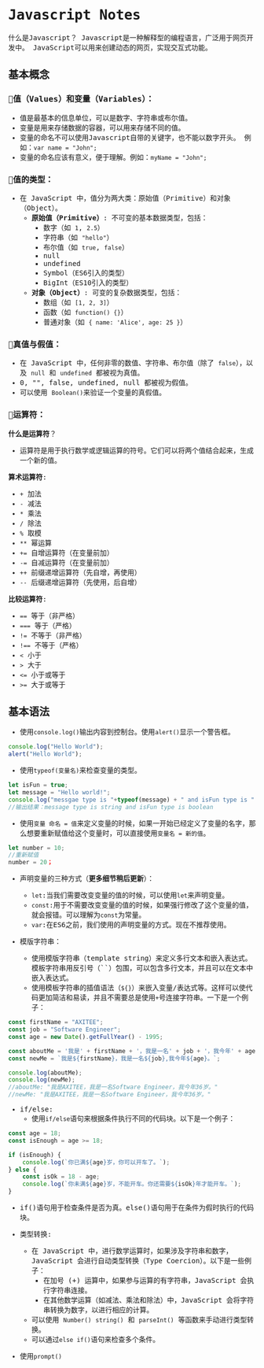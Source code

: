 
<font face="monospace">

# Javascript Notes
什么是Javascript？
Javascript是一种解释型的编程语言，广泛用于网页开发中。
JavaScript可以用来创建动态的网页，实现交互式功能。

## 基本概念 

### 📒值（Values）和变量（Variables）：
- 值是最基本的信息单位，可以是数字、字符串或布尔值。
- 变量是用来存储数据的容器，可以用来存储不同的值。
- 变量的命名不可以使用Javascript自带的关键字，也不能以数字开头。 例如：`var name = "John";`
- 变量的命名应该有意义，便于理解。例如：`myName = "John";`

### 📒值的类型：
- 在 JavaScript 中，值分为两大类：原始值（Primitive）和对象（Object）。
    - **原始值（Primitive）**: 不可变的基本数据类型，包括：
        - 数字（如 `1`, `2.5`）
        - 字符串（如 `"hello"`）
        - 布尔值（如 `true`, `false`）
        - null
        - undefined
        - Symbol（ES6引入的类型）
        - BigInt（ES10引入的类型）
    - **对象（Object）**: 可变的复杂数据类型，包括：
        - 数组（如 `[1, 2, 3]`）
        - 函数（如 `function() {}`）
        - 普通对象（如 `{ name: 'Alice', age: 25 }`）

### 📒真值与假值：
- 在 JavaScript 中，任何非零的数值、字符串、布尔值（除了 `false`），以及 `null` 和 `undefined` 都被视为真值。
- 0, "", false, undefined, null 都被视为假值。
- 可以使用 `Boolean()`来验证一个变量的真假值。

### 📒运算符：

**什么是运算符**？
- 运算符是用于执行数学或逻辑运算的符号。它们可以将两个值结合起来，生成一个新的值。

**算术运算符**:
- `+` 加法
- `-` 减法
- `*` 乘法
- `/` 除法
- `%` 取模
- `**` 幂运算
- `+=` 自增运算符（在变量前加）
- `-=` 自减运算符（在变量前加）
- `++` 前缀递增运算符（先自增，再使用）
- `--` 后缀递增运算符（先使用，后自增）
  
**比较运算符**:
- `==` 等于（非严格）
- `===` 等于（严格）
- `!=` 不等于（非严格）
- `!==` 不等于（严格）
- `<` 小于
- `>` 大于
- `<=` 小于或等于
- `>=` 大于或等于

## 基本语法
- 使用`console.log()`输出内容到控制台。使用`alert()`显示一个警告框。

```js
console.log("Hello World");
alert("Hello World");
```

- 使用`typeof(变量名)`来检查变量的类型。
```js
let isFun = true;
let message = "Hello world!";
console.log("messgae type is "+typeof(message) + " and isFun type is " + typeof(isFun));
//输出结果：message type is string and isFun type is boolean
```

- 使用`变量 命名 = 值`来定义变量的时候，如果一开始已经定义了变量的名字，那么想要重新赋值给这个变量时，可以直接使用`变量名 = 新的值`。
```js
let number = 10;
//重新赋值
number = 20；
```
- 声明变量的三种方式（**更多细节稍后更新**）：
  - `let`:当我们需要改变变量的值的时候，可以使用`let`来声明变量。
  - `const`:用于不需要改变变量的值的时候，如果强行修改了这个变量的值，就会报错。可以理解为`const`为常量。
  - `var`:在ES6之前，我们使用的声明变量的方式。现在不推荐使用。

- 模版字符串：
  - 使用模版字符串（template string）来定义多行文本和嵌入表达式。模板字符串用反引号（``）包围，可以包含多行文本，并且可以在文本中嵌入表达式。
  - 使用模板字符串的插值语法（`${}`）来嵌入变量/表达式等。这样可以使代码更加简洁和易读，并且不需要总是使用`+`号连接字符串。一下是一个例子：
```js
const firstName = "AXITEE";
const job = "Software Engineer";
const age = new Date().getFullYear() - 1995;

const aboutMe = '我是' + firstName + '，我是一名' + job + '，我今年' + age + '。';
const newMe = `我是${firstName}，我是一名${job},我今年${age}。`;

console.log(aboutMe);
console.log(newMe);
//aboutMe: "我是AXITEE，我是一名Software Engineer，我今年36岁。"
//newMe: "我是AXITEE，我是一名Software Engineer，我今年36岁。"
```
- if/else:
  - 使用`if/else`语句来根据条件执行不同的代码块。以下是一个例子：
```js
const age = 18;
const isEnough = age >= 18;

if (isEnough) {
    console.log(`你已满${age}岁，你可以开车了。`);
} else {
    const isOk = 18 - age;
    console.log(`你未满${age}岁，不能开车。你还需要${isOk}年才能开车。`);
}

```
  - if()语句用于检查条件是否为真。else()语句用于在条件为假时执行的代码块。

- 类型转换:
  - 在 JavaScript 中，进行数学运算时，如果涉及字符串和数字，JavaScript 会进行自动类型转换（Type Coercion）。以下是一些例子：
    - 在加号 (+) 运算中，如果参与运算的有字符串，JavaScript 会执行字符串连接。
    - 在其他数学运算（如减法、乘法和除法）中，JavaScript 会将字符串转换为数字，以进行相应的计算。
  - 可以使用 `Number()` `string()` 和 `parseInt()` 等函数来手动进行类型转换。
  - 可以通过`else if()`语句来检查多个条件。

- 使用`prompt()`
</font>